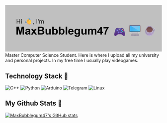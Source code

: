 [![MasterHead](https://github.com/MaxBubblegum47/MaxBubblegum47/blob/main/header.png)](https://github.com/MaxBubblegum47)
Master Computer Science Student. Here is where I upload all my university and personal projects. In my free time I usually play videogames.

## Technology Stack 🧰
![C++](https://img.shields.io/badge/c++-%2300599C.svg?style=for-the-badge&logo=c%2B%2B&logoColor=white) ![Python](https://img.shields.io/badge/python-3670A0?style=for-the-badge&logo=python&logoColor=ffdd54) ![Arduino](https://img.shields.io/badge/-Arduino-00979D?style=for-the-badge&logo=Arduino&logoColor=white) ![Telegram](https://img.shields.io/badge/Telegram-2CA5E0?style=for-the-badge&logo=telegram&logoColor=white)  	![Linux](https://img.shields.io/badge/Linux-FCC624?style=for-the-badge&logo=linux&logoColor=black)

## My Github Stats 🧭

[![MaxBubblegum47's GitHub stats](https://github-readme-stats.vercel.app/api?username=MaxBubblegum47&show_icons=true&theme=dark)](https://github.com/anuraghazra/github-readme-stats)
